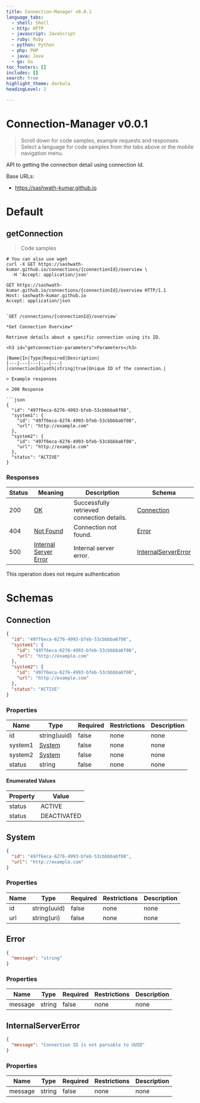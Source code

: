 ```yaml
---
title: Connection-Manager v0.0.1
language_tabs:
  - shell: Shell
  - http: HTTP
  - javascript: JavaScript
  - ruby: Ruby
  - python: Python
  - php: PHP
  - java: Java
  - go: Go
toc_footers: []
includes: []
search: true
highlight_theme: darkula
headingLevel: 2

---
```


<!-- Generator: Widdershins v4.0.1 -->

<h1 id="connection-manager">Connection-Manager v0.0.1</h1>

> Scroll down for code samples, example requests and responses. Select a language for code samples from the tabs above or the mobile navigation menu.

API to getting the connection detail using connection Id.

Base URLs:

* <a href="https://sashwath-kumar.github.io">https://sashwath-kumar.github.io</a>

<h1 id="connection-manager-default">Default</h1>

## getConnection

<a id="opIdgetConnection"></a>

> Code samples

```shell
# You can also use wget
curl -X GET https://sashwath-kumar.github.io/connections/{connectionId}/overview \
  -H 'Accept: application/json'

```

```http
GET https://sashwath-kumar.github.io/connections/{connectionId}/overview HTTP/1.1
Host: sashwath-kumar.github.io
Accept: application/json

```

```

`GET /connections/{connectionId}/overview`

*Get Connection Overview*

Retrieve details about a specific connection using its ID.

<h3 id="getconnection-parameters">Parameters</h3>

|Name|In|Type|Required|Description|
|---|---|---|---|---|
|connectionId|path|string|true|Unique ID of the connection.|

> Example responses

> 200 Response

```json
{
  "id": "497f6eca-6276-4993-bfeb-53cbbbba6f08",
  "system1": {
    "id": "497f6eca-6276-4993-bfeb-53cbbbba6f08",
    "url": "http://example.com"
  },
  "system2": {
    "id": "497f6eca-6276-4993-bfeb-53cbbbba6f08",
    "url": "http://example.com"
  },
  "status": "ACTIVE"
}
```

<h3 id="getconnection-responses">Responses</h3>

|Status|Meaning|Description|Schema|
|---|---|---|---|
|200|[OK](https://tools.ietf.org/html/rfc7231#section-6.3.1)|Successfully retrieved connection details.|[Connection](#schemaconnection)|
|404|[Not Found](https://tools.ietf.org/html/rfc7231#section-6.5.4)|Connection not found.|[Error](#schemaerror)|
|500|[Internal Server Error](https://tools.ietf.org/html/rfc7231#section-6.6.1)|Internal server error.|[InternalServerError](#schemainternalservererror)|

<aside class="success">
This operation does not require authentication
</aside>

# Schemas

<h2 id="tocS_Connection">Connection</h2>
<!-- backwards compatibility -->
<a id="schemaconnection"></a>
<a id="schema_Connection"></a>
<a id="tocSconnection"></a>
<a id="tocsconnection"></a>

```json
{
  "id": "497f6eca-6276-4993-bfeb-53cbbbba6f08",
  "system1": {
    "id": "497f6eca-6276-4993-bfeb-53cbbbba6f08",
    "url": "http://example.com"
  },
  "system2": {
    "id": "497f6eca-6276-4993-bfeb-53cbbbba6f08",
    "url": "http://example.com"
  },
  "status": "ACTIVE"
}

```

### Properties

|Name|Type|Required|Restrictions|Description|
|---|---|---|---|---|
|id|string(uuid)|false|none|none|
|system1|[System](#schemasystem)|false|none|none|
|system2|[System](#schemasystem)|false|none|none|
|status|string|false|none|none|

#### Enumerated Values

|Property|Value|
|---|---|
|status|ACTIVE|
|status|DEACTIVATED|

<h2 id="tocS_System">System</h2>
<!-- backwards compatibility -->
<a id="schemasystem"></a>
<a id="schema_System"></a>
<a id="tocSsystem"></a>
<a id="tocssystem"></a>

```json
{
  "id": "497f6eca-6276-4993-bfeb-53cbbbba6f08",
  "url": "http://example.com"
}

```

### Properties

|Name|Type|Required|Restrictions|Description|
|---|---|---|---|---|
|id|string(uuid)|false|none|none|
|url|string(uri)|false|none|none|

<h2 id="tocS_Error">Error</h2>
<!-- backwards compatibility -->
<a id="schemaerror"></a>
<a id="schema_Error"></a>
<a id="tocSerror"></a>
<a id="tocserror"></a>

```json
{
  "message": "string"
}

```

### Properties

|Name|Type|Required|Restrictions|Description|
|---|---|---|---|---|
|message|string|false|none|none|

<h2 id="tocS_InternalServerError">InternalServerError</h2>
<!-- backwards compatibility -->
<a id="schemainternalservererror"></a>
<a id="schema_InternalServerError"></a>
<a id="tocSinternalservererror"></a>
<a id="tocsinternalservererror"></a>

```json
{
  "message": "Connection ID is not parsable to UUID"
}

```

### Properties

|Name|Type|Required|Restrictions|Description|
|---|---|---|---|---|
|message|string|false|none|none|

